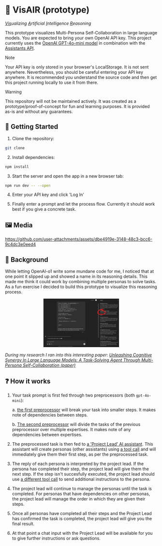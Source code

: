 # 🔮 VisAIR (prototype)

*<u>Vis</u>ualizing <u>A</u>rtificial <u>I</u>ntelligence <u>R</u>easoning*

This prototype visualizes Multi-Persona Self-Collaboration in large language models. You are expected to bring your own OpenAI API key. This project currently uses the [OpenAI GPT-4o-mini model](https://platform.openai.com/docs/models#gpt-4o-mini) in combination with the [Assistants API](https://platform.openai.com/docs/assistants/overview).

> [!NOTE]
> Your API key is only stored in your browser's LocalStorage. It is not sent anywhere. Nevertheless, you should be careful entering your API key anywhere. It is recommended you understand the source code and then get this project running locally to use it from there.

> [!WARNING]
> This repository will not be maintained actively. It was created as a prototype/proof-of-concept for fun and learning purposes. It is provided as-is and without any guarantees.

## 🚀 Getting Started

1. Clone the repository:

  ```bash
  git clone
  ```

2. Install dependencies:

  ```bash
  npm install
  ```

3. Start the server and open the app in a new browser tab:

  ```bash
  npm run dev -- --open
  ```

4. Enter your API key and click 'Log In'

5. Finally enter a prompt and let the process flow. Currently it should work best if you give a concrete task.

## 🖼 Media

https://github.com/user-attachments/assets/dbe4919e-3148-48c3-bcc6-9c4dc3e0eed4

## 🔬 Background

While letting OpenAI-o1 write some mundane code for me, I noticed that at one point it slipped up and showed a name in its reasoning details. This made me think it could work by combining multiple personas to solve tasks. As a fun exercise I decided to build this prototype to visualize this reasoning process.

<div align="center">

[<img src="./docs/o1-slip-up.jpg" alt="Chat with GPT-o1 showing a name in its reasoning details, the name is circled" width="250">](./docs/o1-slip-up.jpg)

</div>

*During my research I ran into this interesting paper: [*Unleashing Cognitive Synergy In Large Language Models: A Task-Solving Agent Through Multi-Persona Self-Collaboration* (paper)](https://arxiv.org/abs/2307.05300)*

## ❓ How it works

1. Your task prompt is first fed through two preprocessors (both `gpt-4o-mini`):

    a. [the first preprocessor](https://github.com/luttje/visair/blob/86703cef8a0f9584b83b35a8fb763087c96f050a/src/lib/assistants/configs/prompts/breakIntoParts.md) will break your task into smaller steps. It makes note of dependencies between steps.

    b. [The second preprocessor](https://github.com/luttje/visair/blob/86703cef8a0f9584b83b35a8fb763087c96f050a/src/lib/assistants/configs/prompts/organizeForExperts.md) will divide the tasks of the previous preprocessor over multiple expertises. It makes note of any dependencies between expertises.

2. The preprocessed task is then fed to [a 'Project Lead' AI assistant](https://github.com/luttje/visair/blob/86703cef8a0f9584b83b35a8fb763087c96f050a/src/lib/assistants/configs/prompts/projectLead.md). This assistant will create personas (other assistants) using [a tool call](https://github.com/luttje/visair/blob/86703cef8a0f9584b83b35a8fb763087c96f050a/src/lib/assistants/configs/projectLeadAssistant.ts#L19-L61) and will immediately give them their first step, as per the preprocessed task.

3. The reply of each persona is interpreted by the project lead. If the persona has completed their step, the project lead will give them the next step. If the step isn't succesfully executed, the project lead should use [a different tool call](https://github.com/luttje/visair/blob/86703cef8a0f9584b83b35a8fb763087c96f050a/src/lib/assistants/configs/projectLeadAssistant.ts#L62-L92) to send additional instructions to the persona.

4. The project lead will continue to manage the personas until the task is completed. For personas that have dependencies on other personas, the project lead will manage the order in which they are given their steps.

5. Once all personas have completed all their steps and the Project Lead has confirmed the task is completed, the project lead will give you the final result.

6. At that point a chat input with the Project Lead will be available for you to give further instructions or ask questions.

